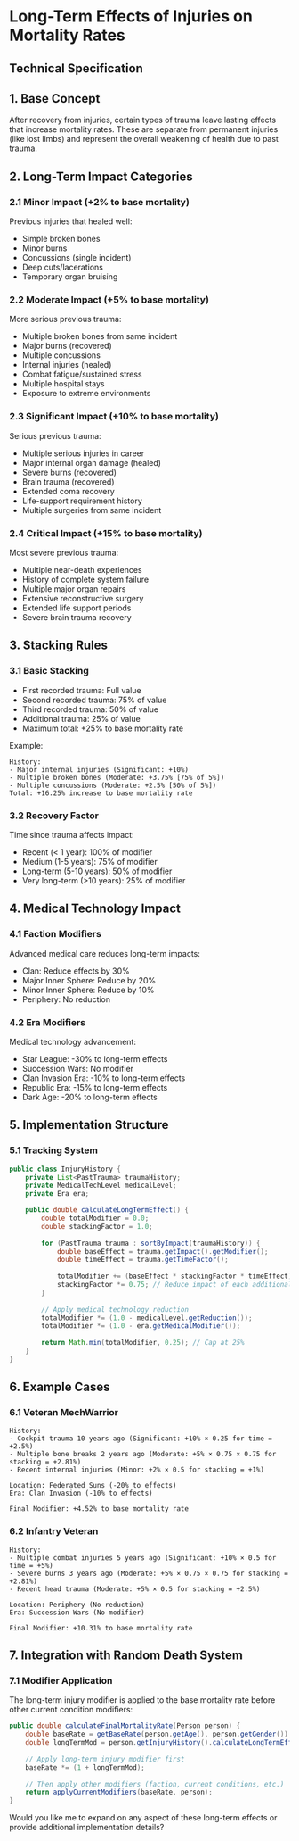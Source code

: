 # Long-Term Effects of Injuries on Mortality Rates
## Technical Specification

## 1. Base Concept
After recovery from injuries, certain types of trauma leave lasting effects that increase mortality rates. These are separate from permanent injuries (like lost limbs) and represent the overall weakening of health due to past trauma.

## 2. Long-Term Impact Categories

### 2.1 Minor Impact (+2% to base mortality)
Previous injuries that healed well:
- Simple broken bones
- Minor burns
- Concussions (single incident)
- Deep cuts/lacerations
- Temporary organ bruising

### 2.2 Moderate Impact (+5% to base mortality)
More serious previous trauma:
- Multiple broken bones from same incident
- Major burns (recovered)
- Multiple concussions
- Internal injuries (healed)
- Combat fatigue/sustained stress
- Multiple hospital stays
- Exposure to extreme environments

### 2.3 Significant Impact (+10% to base mortality)
Serious previous trauma:
- Multiple serious injuries in career
- Major internal organ damage (healed)
- Severe burns (recovered)
- Brain trauma (recovered)
- Extended coma recovery
- Life-support requirement history
- Multiple surgeries from same incident

### 2.4 Critical Impact (+15% to base mortality)
Most severe previous trauma:
- Multiple near-death experiences
- History of complete system failure
- Multiple major organ repairs
- Extensive reconstructive surgery
- Extended life support periods
- Severe brain trauma recovery

## 3. Stacking Rules

### 3.1 Basic Stacking
- First recorded trauma: Full value
- Second recorded trauma: 75% of value
- Third recorded trauma: 50% of value
- Additional trauma: 25% of value
- Maximum total: +25% to base mortality rate

Example:
```
History:
- Major internal injuries (Significant: +10%)
- Multiple broken bones (Moderate: +3.75% [75% of 5%])
- Multiple concussions (Moderate: +2.5% [50% of 5%])
Total: +16.25% increase to base mortality rate
```

### 3.2 Recovery Factor
Time since trauma affects impact:
- Recent (< 1 year): 100% of modifier
- Medium (1-5 years): 75% of modifier
- Long-term (5-10 years): 50% of modifier
- Very long-term (>10 years): 25% of modifier

## 4. Medical Technology Impact

### 4.1 Faction Modifiers
Advanced medical care reduces long-term impacts:
- Clan: Reduce effects by 30%
- Major Inner Sphere: Reduce by 20%
- Minor Inner Sphere: Reduce by 10%
- Periphery: No reduction

### 4.2 Era Modifiers
Medical technology advancement:
- Star League: -30% to long-term effects
- Succession Wars: No modifier
- Clan Invasion Era: -10% to long-term effects
- Republic Era: -15% to long-term effects
- Dark Age: -20% to long-term effects

## 5. Implementation Structure

### 5.1 Tracking System
```java
public class InjuryHistory {
    private List<PastTrauma> traumaHistory;
    private MedicalTechLevel medicalLevel;
    private Era era;

    public double calculateLongTermEffect() {
        double totalModifier = 0.0;
        double stackingFactor = 1.0;
        
        for (PastTrauma trauma : sortByImpact(traumaHistory)) {
            double baseEffect = trauma.getImpact().getModifier();
            double timeEffect = trauma.getTimeFactor();
            
            totalModifier += (baseEffect * stackingFactor * timeEffect);
            stackingFactor *= 0.75; // Reduce impact of each additional trauma
        }
        
        // Apply medical technology reduction
        totalModifier *= (1.0 - medicalLevel.getReduction());
        totalModifier *= (1.0 - era.getMedicalModifier());
        
        return Math.min(totalModifier, 0.25); // Cap at 25%
    }
}
```

## 6. Example Cases

### 6.1 Veteran MechWarrior
```
History:
- Cockpit trauma 10 years ago (Significant: +10% × 0.25 for time = +2.5%)
- Multiple bone breaks 2 years ago (Moderate: +5% × 0.75 × 0.75 for stacking = +2.81%)
- Recent internal injuries (Minor: +2% × 0.5 for stacking = +1%)

Location: Federated Suns (-20% to effects)
Era: Clan Invasion (-10% to effects)

Final Modifier: +4.52% to base mortality rate
```

### 6.2 Infantry Veteran
```
History:
- Multiple combat injuries 5 years ago (Significant: +10% × 0.5 for time = +5%)
- Severe burns 3 years ago (Moderate: +5% × 0.75 × 0.75 for stacking = +2.81%)
- Recent head trauma (Moderate: +5% × 0.5 for stacking = +2.5%)

Location: Periphery (No reduction)
Era: Succession Wars (No modifier)

Final Modifier: +10.31% to base mortality rate
```

## 7. Integration with Random Death System

### 7.1 Modifier Application
The long-term injury modifier is applied to the base mortality rate before other current condition modifiers:

```java
public double calculateFinalMortalityRate(Person person) {
    double baseRate = getBaseRate(person.getAge(), person.getGender());
    double longTermMod = person.getInjuryHistory().calculateLongTermEffect();
    
    // Apply long-term injury modifier first
    baseRate *= (1 + longTermMod);
    
    // Then apply other modifiers (faction, current conditions, etc.)
    return applyCurrentModifiers(baseRate, person);
}
```

Would you like me to expand on any aspect of these long-term effects or provide additional implementation details?